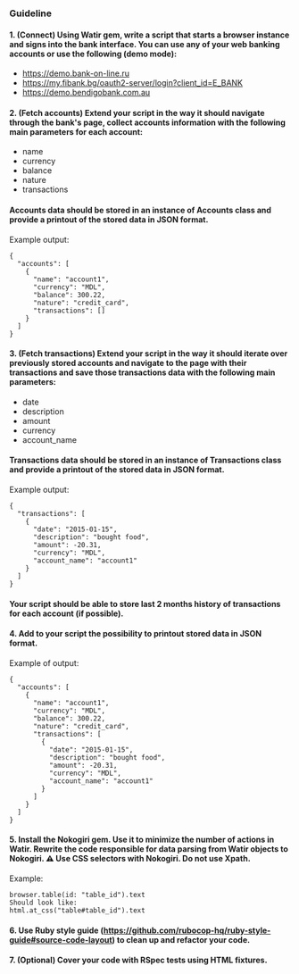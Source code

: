 ### Guideline
#### 1. (Connect) Using Watir gem, write a script that starts a browser instance and signs into the bank interface. You can use any of your web banking accounts or use the following (demo mode):

- https://demo.bank-on-line.ru
- https://my.fibank.bg/oauth2-server/login?client_id=E_BANK
- https://demo.bendigobank.com.au

#### 2. (Fetch accounts) Extend your script in the way it should navigate through the bank's page, collect accounts information with the following main parameters for each account:

- name
- currency
- balance
- nature
- transactions

#### Accounts data should be stored in an instance of Accounts class and provide a printout of the stored data in JSON format.

Example output:
```
{
  "accounts": [
    {
      "name": "account1",
      "currency": "MDL",
      "balance": 300.22,
      "nature": "credit_card",
      "transactions": []
    }
  ]
}
```
#### 3. (Fetch transactions) Extend your script in the way it should iterate over previously stored accounts and navigate to the page with their transactions and save those transactions data with the following main parameters:

- date
- description
- amount
- currency
- account_name

#### Transactions data should be stored in an instance of Transactions class and provide a printout of the stored data in JSON format.

Example output:
```
{
  "transactions": [
    {
      "date": "2015-01-15",
      "description": "bought food",
      "amount": -20.31,
      "currency": "MDL",
      "account_name": "account1"
    }
  ]
}
```
#### Your script should be able to store last 2 months history of transactions for each account (if possible).

#### 4. Add to your script the possibility to printout stored data in JSON format.

Example of output:
```
{
  "accounts": [
    {
      "name": "account1",
      "currency": "MDL",
      "balance": 300.22,
      "nature": "credit_card",
      "transactions": [
        {
          "date": "2015-01-15",
          "description": "bought food",
          "amount": -20.31,
          "currency": "MDL",
          "account_name": "account1"
        }
      ]
    }
  ]
}
```
#### 5. Install the Nokogiri gem. Use it to minimize the number of actions in Watir. Rewrite the code responsible for data parsing from Watir objects to Nokogiri. ⚠ Use CSS selectors with Nokogiri. Do not use Xpath.

Example:
```
browser.table(id: "table_id").text
Should look like:
html.at_css("table#table_id").text
```

#### 6. Use Ruby style guide (https://github.com/rubocop-hq/ruby-style-guide#source-code-layout) to clean up and refactor your code.

#### 7. (Optional) Cover your code with RSpec tests using HTML fixtures.
